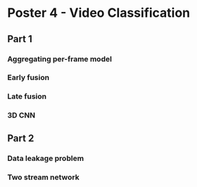 # Poster 4 -  Video Classification
## Part 1
### Aggregating per-frame model
### Early fusion
### Late fusion
### 3D CNN

## Part 2
### Data leakage problem
### Two stream network
